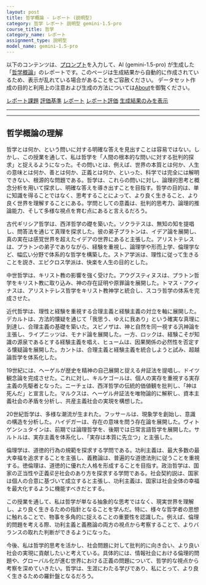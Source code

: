 ```yaml
---
layout: post
title: 哲学概論 - レポート (説明型)
category: 哲学 レポート 説明型 gemini-1.5-pro
course_title: 哲学
category_name: レポート
assignment_type: 説明型
model_name: gemini-1.5-pro
---
```


以下のコンテンツは、[プロンプト](https://github.com/takedatoshiyuki/synthetic_assignments/tree/main/generated/哲学/gemini-1.5-pro/prompt_レポート-説明型.md)を入力して、AI (gemini-1.5-pro) が生成した「[哲学概論](/contents/哲学/)」のレポートです。このページは生成結果から自動的に作成されているため、表示が乱れている場合があることをご容赦ください。
データセット作成の目的と利用上の注意および生成の方法については[About](/About)を御覧ください。

[レポート課題](../レポート課題-説明型)
[評価基準](../評価基準-説明型)
[レポート](../レポート-説明型)
[レポート評価](../レポート評価-説明型)
[生成結果のみを表示](https://github.com/takedatoshiyuki/synthetic_assignments/tree/main/generated/哲学/gemini-1.5-pro/レポート-説明型.md)
  

***
***
  
## 哲学概論の理解

哲学とは何か、という問いに対する明確な答えを見出すことは容易ではない。しかし、この授業を通して、私は哲学を「人間の根本的な問いに対する批判的探求」と捉えるようになった。その問いとは、例えば、世界の本質とは何か、人生の意味とは何か、善とは何か、正義とは何か、といった、科学では完全には解明できない、根源的な問題である。哲学は、これらの問いに対し、論理的思考と概念分析を用いて探求し、明確な答えを導き出すことを目指す。哲学の目的は、単に知識を得ることではなく、思考することによって、より良く生きること、より良く世界を理解することにある。学問としての意義は、批判的思考力、論理的推論能力、そして多様な視点を育む点にあると言えるだろう。

古代ギリシア哲学は、西洋哲学の礎を築いた。ソクラテスは、無知の知を提唱し、問答法を通じて真理を探求した。彼の弟子プラトンは、イデア論を展開し、真の実在は感覚世界を超えたイデアの世界にあると主張した。アリストテレスは、プラトンの弟子でありながら、経験を重視し、論理学や形而上学、倫理学など、幅広い分野で体系的な哲学を構築した。ストア学派は、理性に従って生きることを説き、エピクロス学派は、快楽を人生の目的とした。

中世哲学は、キリスト教の影響を強く受けた。アウグスティヌスは、プラトン哲学をキリスト教に取り込み、神の存在証明や原罪論を展開した。トマス・アクィナスは、アリストテレス哲学をキリスト教神学と統合し、スコラ哲学の体系を完成させた。

近代哲学は、理性と経験を重視する合理主義と経験主義の対立を軸に展開した。デカルトは、方法的懐疑を通じて「我思う、ゆえに我あり」という確実な真理に到達し、合理主義の基礎を築いた。スピノザは、神と自然を同一視する汎神論を主張し、ライプニッツは、モナド論を展開した。一方、ロックは、経験こそが知識の源泉であるとする経験主義を唱え、ヒュームは、因果関係の必然性を否定する懐疑論を展開した。カントは、合理主義と経験主義を統合しようと試み、超越論哲学を体系化した。

19世紀には、ヘーゲルが歴史を精神の自己展開と捉える弁証法を提唱し、ドイツ観念論を完成させた。これに対し、キルケゴールは、個人の実存を重視する実存主義の先駆者となった。ニーチェは、西洋哲学の伝統的価値観を批判し、「神は死んだ」と宣言した。マルクスは、ヘーゲル弁証法を唯物論的に解釈し、資本主義社会の矛盾を分析し、共産主義社会の実現を構想した。

20世紀哲学は、多様な潮流が生まれた。フッサールは、現象学を創始し、意識の構造を分析した。ハイデガーは、存在の意味を問う存在論を展開した。ヴィトゲンシュタインは、前期では論理哲学を、後期では日常言語哲学を展開した。サルトルは、実存主義を体系化し、「実存は本質に先立つ」と主張した。

倫理学は、道徳的行為の規範を探求する学問である。功利主義は、最大多数の最大幸福を追求することを主張し、義務論は、普遍的な道徳法則に従うことを重視する。徳倫理は、道徳的に優れた人格を形成することを目指す。政治哲学は、国家の正当性や正義로운社会のあり方を探求する学問である。社会契約説は、国家は個人の合意に基づいて成立すると主張し、功利主義は、国家は社会全体の幸福を最大化するように機能すべきだとする。

この授業を通して、私は哲学が単なる抽象的な思考ではなく、現実世界を理解し、より良く生きるための指針となることを学んだ。特に、様々な哲学者の思想に触れることで、物事を多角的に捉えることの重要性を認識した。例えば、倫理的問題を考える際、功利主義と義務論の両方の視点から考察することで、よりバランスの取れた判断ができるようになった。

今後、私は哲学的思考を活かし、社会問題に対して批判的に向き合い、より良い社会の実現に貢献したいと考えている。具体的には、情報社会における倫理的問題や、グローバル化が進む世界における正義の問題について、哲学的な視点から考察を深めていきたい。哲学は、生涯にわたる学びであり、私にとって、より良く生きるための羅針盤となるだろう。
